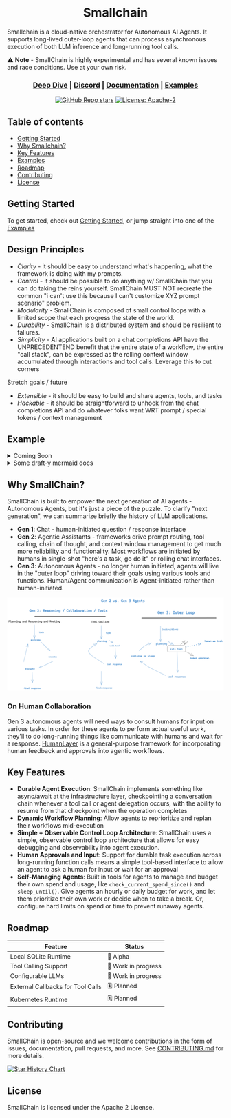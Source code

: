<div align="center">

<h1>Smallchain</h1>

</div>

Smallchain is a cloud-native orchestrator for Autonomous AI Agents. It supports long-lived outer-loop agents that can process asynchronous execution of both LLM inference and long-running tool calls. 


:warning: **Note** - SmallChain is highly experimental and has several known issues and race conditions. Use at your own risk.
 
<div align="center">

<h3>

[Deep Dive](./smallchain.md) | [Discord](https://discord.gg/AK6bWGFY7d) | [Documentation](./docs) | [Examples](./examples)

</h3>

[![GitHub Repo stars](https://img.shields.io/github/stars/humanlayer/smallchain)](https://github.com/humanlayer/smallchain)
[![License: Apache-2](https://img.shields.io/badge/License-Apache-green.svg)](https://opensource.org/licenses/Apache-2)

</div>

## Table of contents

- [Getting Started](#getting-started)
- [Why Smallchain?](#why-smallchain)
- [Key Features](#key-features)
- [Examples](#examples)
- [Roadmap](#roadmap)
- [Contributing](#contributing)
- [License](#license)

## Getting Started

To get started, check out [Getting Started](./docs/getting-started.md), or jump straight into one of the [Examples](./examples/)

## Design Principles

- *Clarity* - it should be easy to understand what's happening, what the framework is doing with my prompts.
- *Control* - it should be possible to do anything w/ SmallChain that you can do taking the reins yourself. SmallChain MUST NOT recreate the common "i can't use this because I can't customize XYZ prompt scenario" problem.
- *Modularity* - SmallChain is composed of small control loops with a limited scope that each progress the state of the world.
- *Durability* - SmallChain is a distributed system and should be resilient to faliures.
- *Simplicity* - AI applications built on a chat completions API have the UNPRECEDENTEND benefit that the entire state of a workflow, the entire "call stack", can be expressed as the rolling context window accumulated through interactions and tool calls. Leverage this to cut corners

Stretch goals / future

- *Extensible* - it should be easy to build and share agents, tools, and tasks
- *Hackable* - it should be straightforward to unhook from the chat completions API and do whatever folks want WRT prompt / special tokens / context management 

## Example

<details>
<summary>Coming Soon</summary>

Create `smallchain.yaml`:

```yaml
llms:
  - name: "gpt-4o
    provider: openai
    model: gpt-4o
    parameters:
      temperature: 0.0

agents:
  - name: "assistant"
    system_prompt: "your goal is to assist the human with their tasks"
    llm: "gpt-4o"
    tools:
      - agent: "calculator_operator"
  - name: calculator_operator
    system_prompt: "you are a skilled calculator operator"
    tools:
      - add
      # - subtract
      # - multiply
      # - divide

tools:
  - name: add
    builtin: add

  - name: subtract
    description: "subtract two numbers"
    parameters:
      type: object
      properties:
        a:
          type: number
          description: "The first number"
        b:
          type: number
          description: "The second number"
    executor:
      python: # or docker, local_nodejs, local_bash, etc.
        image: "python:3.12"
        command: |
          python -c "print(a - b)"
        requirements: []
    
tasks:
  - name: "do_some_math"
    user_message: "add (3 + 4) and (5 + 3) and add the results"
    agent: assistant

runs:
  - name: "my first run"
    task: do_some_math
```



```shell
brew install humanlayer/smallchain/smallchain
```

```shell
smallchain apply -f smallchain.yaml
```

```shell
smallchain get events --pretty
```

```text
[2024-07-28 12:00:00] [INFO] Starting Smallchain
[2024-07-28 12:00:05] [INFO] Executing task: determine the current weather in tokyo
[2024-07-28 12:00:07] [INFO] Agent 'assistant' is executing the task
[2024-07-28 12:00:10] [INFO] Agent 'assistant' is using tool: get_current_weather
[2024-07-28 12:00:12] [INFO] Tool 'get_current_weather' executed successfully
[2024-07-28 12:00:13] [INFO] Agent 'assistant' has completed the task
[2024-07-28 12:00:14] [INFO] Task completed: determine the current weather in tokyo
[2024-07-28 12:00:15] [INFO] Output: The current temperature in Tokyo is 75°F (24°C)
[2024-07-28 12:00:16] [INFO] Run 'my first run' completed successfully
```

You can query the state of the workflow as the agent runs

```shell
smallchain get runs
```

```text
RUN                 NAME                STATUS    TASK ID             DEPTH
my first run        assistant           Running    do_some_math       0
```
</details>

<details>
<summary>Some draft-y mermaid docs</summary>

```mermaid
flowchart TD;
    MC[Manager Chain];
    style MC fill:#FFB0B5
    MC -->MCSM(System Message - list of agents to delegate to)
    style MCSM fill:#FFF
    MCSM --> MCUM(User Message: Create a Blog Post and promote it on linkedin, twitter, and slack)
    style MCUM fill:#FFF
    MCUM -->MCLLM(LLM CALL)
    MCLLM -->MCTC(Async Tool Call: Delegate to Planner Chain)
    style MCTC fill:#FFF
    subgraph Planner
      PCSM
      PCUM
      PCLLM
      PCFA
    end
    MCTC -->|launch| Planner;
    MCTC -->CP1[checkpoint]
    style CP1 fill:#88ffbb 
    PCSM(System Message)
    style PCSM fill:#FFF
    PCSM --> PCUM(User Message)
    style PCUM fill:#FFF
    PCUM --> PCLLM(LLM CALL)
    PCLLM --> PCFA(Final Answer: Plan)
    style PCFA fill:#FFF 
    MCTCR(Tool Call Response)
    PCFA -->|callback| MCTCR
    style MCTCR fill:#FFF
    R1[resume]
    style R1 fill:#88ffbb 
    MCTCR -->R1
    MCTC --> MCTCR
    CP1 --> R1
    MCLLM o--o CP1
    R1 --> MCLLM2[LLM CALL]
    MCLLM2 --> MCTC2[Async Tool Call: Delegate to Researcher Agent]
    style MCTC2 fill:#FFF
    subgraph Researcher
      RASM
      RUM
      RLLM
      RLLM2
      RLLM3
      RTC1
      RTC1X
      RTCR1
      RTC2
      RTC2X
      RTCR2
      RFA
    end
    MCTC2 -->|launch| Researcher;
    CP2[checkpoint]
    style CP2 fill:#88ffbb 
    MCTC2 --> CP2
    MCLLM2 o--o CP2
    RASM[System Message]
    style RASM fill:#FFF
    RASM --> RUM[User Message]
    style RUM fill:#FFF
    RUM --> RLLM[LLM CALL]
    RLLM --> RTC1[Sync Tool Call: Search Serper]
    style RTC1 fill:#FFF
    RTC1 --> RTCR1(Tool Call Response)
    RTC1 --> RTC1X(Serper API Call)
    RTC1X --> RTCR1
    style RTCR1 fill:#FFF
    RTCR1 --> RLLM2[LLM CALL]
    RLLM2 --> RTC2[Sync Tool Call: Search Wikipedia]
    style RTC2 fill:#FFF
    RTC2 --> RTCR2(Tool Call Response)
    RTC2 --> RTC2X(Wikipedia API Call)
    RTC2X --> RTCR2
    style RTCR2 fill:#FFF
    RTCR2 --> RLLM3[LLM CALL]
    RLLM3 --> RFA[Final Answer: Research]
    style RFA fill:#FFF
    MCTCR2(Tool Call Response)
    style MCTCR2 fill:#FFF
    RFA -->|callback| MCTCR2
    R2[resume]
    style R2 fill:#88ffbb 
    MCTCR2 --> R2
    MCTC2 --> MCTCR2
    CP2 --> R2
```

```mermaid
flowchart TD;
    C --> D(System Message);
    C --> E(User Message: Make a plan);
    C --> F(LLM CALL);

    F --> G[Final output: plan];
    G --> H(resume);
    
    H --> I(LLM CALL);
    I -->|launch| J[Researcher Agent];
    J --> K(System Message);
    J --> L(User Message: Research topic for blog post);
    J --> M(LLM CALL);
    
    M -->|launch| N[Tool: Search Serper];
    N --> O(Tool response);
    O --> P(LLM CALL);
    
    P -->|launch| Q[Tool: Search Wikipedia];
    Q --> R(Tool response);
    R --> S(LLM CALL);
    
    S --> T[Final output: summary of recent AI news];
    T --> U(resume);
    
    U --> V(LLM CALL);
    V -->|launch| W[Writer Agent];
    W --> X(System Message);
    W --> Y(User Message: Write blog post using research);
    W --> Z(LLM CALL);
    
    Z --> AA[Final output: great article on recent AI news];
    AA --> AB(resume);
    
    AB --> AC(LLM CALL);
    AC -->|launch| AD[Publisher Agent];
    AD --> AE(System Message);
    AD --> AF(User Message: Review blog post and get feedback from humans);
    AD --> AG(LLM CALL);
    
    AG -->|launch| AH[Tool: Contact Head of Marketing in Slack];
    AG -->|launch| AI[Tool: Contact Engineering SME in Slack];
    AG -->|launch| AJ[Tool: Email to CEO for review/feedback];
    
    AH --> AK(Tool Response);
    AI --> AK;
    AJ --> AK;
    
    AK -->|several minutes later| AL[Tool responses];
    AL --> AM[Checkpoint];
    
    AM -->|several days later| AN[Tool Response];
    AN --> AO(resume);
    
    AO --> AP(LLM CALL);
    AP -->|launch| AQ[Tool: Publish Post];
    AQ --> AR(Tool Response);
    AR --> AS(resume);
    
    AS --> AT(LLM CALL);
    AT -->|launch| AU(Twitter Agent);
    AT -->|launch| AV(LinkedIn Agent);
    
    AU --> AW(System Message: Write a Tweet Promoting the Post);
    AV --> AX(System Message: Write LinkedIn Post Promoting the Post);
    
    AW --> AY(Tool response);
    AX --> AY;
    
    AY --> AZ(Checkpoint);
    AZ --> BA(LLM CALL);
    
    BA --> BB[Final output: post was published and promoted];
    BB --> BC(resume);
    
    BC --> BD(LLM CALL);
    BD -->|launch| BE[Slack Internal Promo Agent];
    
    BE --> BF(System Message: Send Slack message to announce the post);
    BF -->|...| BG;
    
    BG --> BH(LLM CALL);
    BH --> BI[Final output: post was published and promoted];
```

</details>


## Why SmallChain?

SmallChain is built to empower the next generation of AI agents - Autonomous Agents, but it's just a piece of the puzzle. To clarify "next generation", we can summarize briefly the history of LLM applications.

- **Gen 1**: Chat - human-initiated question / response interface
- **Gen 2**: Agentic Assistants - frameworks drive prompt routing, tool calling, chain of thought, and context window management to get much more reliability and functionality. Most workflows are initiated by humans in single-shot "here's a task, go do it" or rolling chat interfaces.
- **Gen 3**: Autonomous Agents - no longer human initiated, agents will live in the "outer loop" driving toward their goals using various tools and functions. Human/Agent communication is Agent-initiated rather than human-initiated.

![gen2 vs gen 3 agents](./docs/images/gen-2-gen-3-agents.png)


### On Human Collaboration

Gen 3 autonomous agents will need ways to consult humans for input on various tasks. In order for these agents to perform actual useful work, they'll to do long-running things like communicate with humans and wait for a response. [HumanLayer](https://github.com/humanlayer/humanlayer) is a general-purpose framework for incorporating human feedback and approvals into agentic workflows.

## Key Features

- **Durable Agent Execution**: SmallChain implements something like async/await at the infrastructure layer, checkpointing a conversation chain whenever a tool call or agent delegation occurs, with the ability to resume from that checkpoint when the operation completes
- **Dynamic Workflow Planning**: Allow agents to reprioritize and replan their workflows mid-execution
- **Simple + Observable Control Loop Architecture**: SmallChain uses a simple, observable control loop architecture that allows for easy debugging and observability into agent execution.
- **Human Approvals and Input**: Support for durable task execution across long-running function calls means a simple tool-based interface to allow an agent to ask a human for input or wait for an approval
- **Self-Managing Agents**: Built in tools for agents to manage and budget their own spend and usage, like `check_current_spend_since()` and `sleep_until()`. Give agents an hourly or daily budget for work, and let them prioritize their own work or decide when to take a break. Or, configure hard limits on spend or time to prevent runaway agents.


## Roadmap

| Feature                                | Status              |
|----------------------------------------|---------------------|
| Local SQLite Runtime                   | 🚧 Alpha            |
| Tool Calling Support                   | 🚧 Work in progress |
| Configurable LLMs                      | 🚧 Work in progress |
| External Callbacks for Tool Calls      | 🗓️ Planned          |
| Kubernetes Runtime                     | 🗓️ Planned          |

## Contributing

SmallChain is open-source and we welcome contributions in the form of issues, documentation, pull requests, and more. See [CONTRIBUTING.md](./CONTRIBUTING.md) for more details.

[![Star History Chart](https://api.star-history.com/svg?repos=humanlayer/smallchain&type=Date)](https://star-history.com/#humanlayer/smallchain&Date)


## License

SmallChain is licensed under the Apache 2 License.
